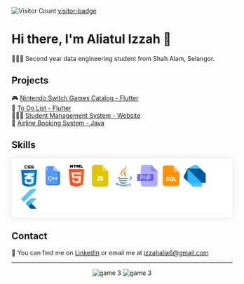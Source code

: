 ![Visitor Count](https://visitor-badge.glitch.me/badge?page_id=Oishylea.Oishylea)
[visitor-badge](https://visitor-badge.glitch.me/)

# Hi there, I'm Aliatul Izzah 🫧

👩🏻‍🎓 Second year data engineering student from Shah Alam, Selangor.


## Projects

🎮 [Nintendo Switch Games Catalog - Flutter](https://switchsavvy-5465c.web.app/) <br>
📱 [To Do List - Flutter](https://github.com/oishylea/Flutter-To-Do-List-App)<br>
👩🏻‍🏫 [Student Management System - Website](https://github.com/oishylea/YouthVenture)<br>
🛫 [Airline Booking System - Java](https://github.com/oishylea/AirlineBookingSystem)<br>


## Skills

<html>
<div style="background-color: white; padding: 15px; border-radius: 8px; box-shadow: 0 0 15px rgba(0,0,0,0.1);">
  <img src="images/css.png" alt="Firebase Main Page" width="50" height="50" />
  <img src="images/cpp.png" alt="Firebase Main Page" width="50" height="50" />
  <img src="images/html.png" alt="Firebase Main Page" width="50" height="50" />
  <img src="images/js.png" alt="Firebase Main Page" width="50" height="50" />
  <img src="images/java.png" alt="Firebase Main Page" width="50" height="50" />
  <img src="images/php.png" alt="Firebase Main Page" width="50" height="50" />
  <img src="images/sql.png" alt="Firebase Main Page" width="50" height="50" />
  <img src="images/dart.png" alt="Firebase Main Page" width="50" height="50" />
  <img src="images/flutter.jpg" alt="Firebase Main Page" width="50" height="50" />
</div></html>

<!--## Education

🎓 BSc of Computer Science ( Data Engineering ) , University of Technology Malaysia, 2022-present
-->

## Contact

📧 You can find me on [LinkedIn](https://www.linkedin.com/in/aliatul-izzah-jasman-2a72b8261/) or email me at izzahalia6@gmail.com

---

<p align="center">
  <img src="https://media.giphy.com/media/WJOq6yKop0A1y/giphy.gif" alt="game 3" width="270" height="200">
  <img src="https://media.giphy.com/media/KZGN8tU5OmFJC/giphy.gif" alt="game 3" width="270" height="200">
</p>
